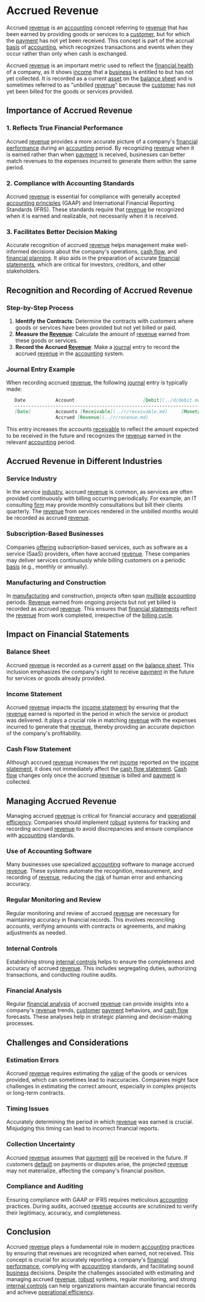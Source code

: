 # Accrued Revenue

Accrued [revenue](../r/revenue.md) is an [accounting](../a/accounting.md) concept referring to [revenue](../r/revenue.md) that has been earned by providing goods or services to a [customer](../c/customer.md), but for which the [payment](../p/payment.md) has not yet been received. This concept is part of the accrual [basis](../b/basis.md) of [accounting](../a/accounting.md), which recognizes transactions and events when they occur rather than only when cash is exchanged.

Accrued [revenue](../r/revenue.md) is an important metric used to reflect the [financial health](../f/financial_health.md) of a company, as it shows [income](../i/income.md) that a [business](../b/business.md) is entitled to but has not yet collected. It is recorded as a current [asset](../a/asset.md) on the [balance sheet](../b/balance_sheet.md) and is sometimes referred to as "unbilled [revenue](../r/revenue.md)" because the [customer](../c/customer.md) has not yet been billed for the goods or services provided.

## Importance of Accrued Revenue

### 1. Reflects True Financial Performance
Accrued [revenue](../r/revenue.md) provides a more accurate picture of a company's [financial performance](../f/financial_performance.md) during an [accounting](../a/accounting.md) period. By recognizing [revenue](../r/revenue.md) when it is earned rather than when [payment](../p/payment.md) is received, businesses can better match revenues to the expenses incurred to generate them within the same period. 

### 2. Compliance with Accounting Standards
Accrued [revenue](../r/revenue.md) is essential for compliance with generally accepted [accounting principles](../a/accounting_principles.md) (GAAP) and International Financial Reporting Standards (IFRS). These standards require that [revenue](../r/revenue.md) be recognized when it is earned and realizable, not necessarily when it is received.

### 3. Facilitates Better Decision Making
Accurate recognition of accrued [revenue](../r/revenue.md) helps management make well-informed decisions about the company's operations, [cash flow](../c/cash_flow.md), and [financial planning](../f/financial_planning.md). It also aids in the preparation of accurate [financial statements](../f/financial_statements.md), which are critical for investors, creditors, and other stakeholders.

## Recognition and Recording of Accrued Revenue

### Step-by-Step Process
1. **Identify the Contracts**: Determine the contracts with customers where goods or services have been provided but not yet billed or paid.
2. **Measure the [Revenue](../r/revenue.md)**: Calculate the amount of [revenue](../r/revenue.md) earned from these goods or services.
3. **Record the Accrued [Revenue](../r/revenue.md)**: Make a [journal](../j/journal.md) entry to record the accrued [revenue](../r/revenue.md) in the [accounting](../a/accounting.md) system.

### Journal Entry Example
When recording accrued [revenue](../r/revenue.md), the following [journal](../j/journal.md) entry is typically made:

```markdown
   Date           Account                         [Debit](../d/debit.md)           [Credit](../c/credit.md)
   -----------------------------------------------------------------------
   [Date]         Accounts [Receivable](../r/receivable.md)     [Monetary Amount]
                  Accrued [Revenue](../r/revenue.md)                           [Monetary Amount]
```
This entry increases the accounts [receivable](../r/receivable.md) to reflect the amount expected to be received in the future and recognizes the [revenue](../r/revenue.md) earned in the relevant [accounting](../a/accounting.md) period.

## Accrued Revenue in Different Industries

### Service Industry
In the service [industry](../i/industry.md), accrued [revenue](../r/revenue.md) is common, as services are often provided continuously with billing occurring periodically. For example, an IT consulting [firm](../f/firm.md) may provide monthly consultations but bill their clients quarterly. The [revenue](../r/revenue.md) from services rendered in the unbilled months would be recorded as accrued [revenue](../r/revenue.md).

### Subscription-Based Businesses
Companies [offering](../o/offering.md) subscription-based services, such as software as a service (SaaS) providers, often have accrued [revenue](../r/revenue.md). These companies may deliver services continuously while billing customers on a periodic [basis](../b/basis.md) (e.g., monthly or annually).

### Manufacturing and Construction
In [manufacturing](../m/manufacturing.md) and construction, projects often span [multiple](../m/multiple.md) [accounting](../a/accounting.md) periods. [Revenue](../r/revenue.md) earned from ongoing projects but not yet billed is recorded as accrued [revenue](../r/revenue.md). This ensures that [financial statements](../f/financial_statements.md) reflect the [revenue](../r/revenue.md) from work completed, irrespective of the [billing cycle](../b/billing_cycle.md).

## Impact on Financial Statements

### Balance Sheet
Accrued [revenue](../r/revenue.md) is recorded as a current [asset](../a/asset.md) on the [balance sheet](../b/balance_sheet.md). This inclusion emphasizes the company's right to receive [payment](../p/payment.md) in the future for services or goods already provided.

### Income Statement
Accrued [revenue](../r/revenue.md) impacts the [income statement](../i/income_statement.md) by ensuring that the [revenue](../r/revenue.md) earned is reported in the period in which the service or product was delivered. It plays a crucial role in matching [revenue](../r/revenue.md) with the expenses incurred to generate that [revenue](../r/revenue.md), thereby providing an accurate depiction of the company's profitability.

### Cash Flow Statement
Although accrued [revenue](../r/revenue.md) increases the net [income](../i/income.md) reported on the [income statement](../i/income_statement.md), it does not immediately affect the [cash flow statement](../c/cash_flow_statement.md). [Cash flow](../c/cash_flow.md) changes only once the accrued [revenue](../r/revenue.md) is billed and [payment](../p/payment.md) is collected.

## Managing Accrued Revenue

Managing accrued [revenue](../r/revenue.md) is critical for financial accuracy and [operational efficiency](../o/operational_efficiency_in_trading.md). Companies should implement [robust](../r/robust.md) systems for tracking and recording accrued [revenue](../r/revenue.md) to avoid discrepancies and ensure compliance with [accounting](../a/accounting.md) standards.

### Use of Accounting Software
Many businesses use specialized [accounting](../a/accounting.md) software to manage accrued [revenue](../r/revenue.md). These systems automate the recognition, measurement, and recording of [revenue](../r/revenue.md), reducing the [risk](../r/risk.md) of human error and enhancing accuracy.

### Regular Monitoring and Review
Regular monitoring and review of accrued [revenue](../r/revenue.md) are necessary for maintaining accuracy in financial records. This involves reconciling accounts, verifying amounts with contracts or agreements, and making adjustments as needed.

### Internal Controls
Establishing strong [internal controls](../i/internal_controls.md) helps to ensure the completeness and accuracy of accrued [revenue](../r/revenue.md). This includes segregating duties, authorizing transactions, and conducting routine audits.

### Financial Analysis
Regular [financial analysis](../f/financial_analysis.md) of accrued [revenue](../r/revenue.md) can provide insights into a company's [revenue](../r/revenue.md) trends, [customer](../c/customer.md) [payment](../p/payment.md) behaviors, and [cash flow](../c/cash_flow.md) forecasts. These analyses help in strategic planning and decision-making processes.

## Challenges and Considerations

### Estimation Errors
Accrued [revenue](../r/revenue.md) requires estimating the [value](../v/value.md) of the goods or services provided, which can sometimes lead to inaccuracies. Companies might face challenges in estimating the correct amount, especially in complex projects or long-term contracts.

### Timing Issues
Accurately determining the period in which [revenue](../r/revenue.md) was earned is crucial. Misjudging this timing can lead to incorrect financial reports.

### Collection Uncertainty
Accrued [revenue](../r/revenue.md) assumes that [payment](../p/payment.md) [will](../w/will.md) be received in the future. If customers [default](../d/default.md) on payments or disputes arise, the projected [revenue](../r/revenue.md) may not materialize, affecting the company's financial position.

### Compliance and Auditing
Ensuring compliance with GAAP or IFRS requires meticulous [accounting](../a/accounting.md) practices. During audits, accrued [revenue](../r/revenue.md) accounts are scrutinized to verify their legitimacy, accuracy, and completeness.

## Conclusion

Accrued [revenue](../r/revenue.md) plays a fundamental role in modern [accounting](../a/accounting.md) practices by ensuring that revenues are recognized when earned, not received. This concept is crucial for accurately reporting a company's [financial performance](../f/financial_performance.md), complying with [accounting](../a/accounting.md) standards, and facilitating sound [business](../b/business.md) decisions. Despite the challenges associated with estimating and managing accrued [revenue](../r/revenue.md), [robust](../r/robust.md) systems, regular monitoring, and strong [internal controls](../i/internal_controls.md) can help organizations maintain accurate financial records and achieve [operational efficiency](../o/operational_efficiency_in_trading.md).